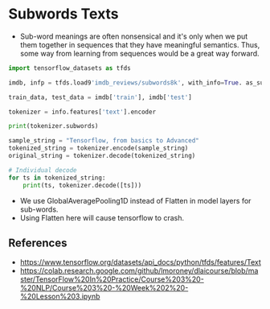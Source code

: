 # Subwords Texts
- Sub-word meanings are often nonsensical and it's only when we put them together in sequences that they have meaningful semantics. Thus, some way from learning from sequences would be a great way forward.


```python
import tensorflow_datasets as tfds

imdb, infp = tfds.load9'imdb_reviews/subwords8k', with_info=True. as_supervised=True)

train_data, test_data = imdb['train'], imdb['test']

tokenizer = info.features['text'].encoder

print(tokenizer.subwords)

sample_string = "Tensorflow, from basics to Advanced"
tokenized_string = tokenizer.encode(sample_string)
original_string = tokenizer.decode(tokenized_string)

# Individual decode
for ts in tokenized_string:
    print(ts, tokenizer.decode([ts]))

```
- We use GlobalAveragePooling1D instead of Flatten in model layers for sub-words.
- Using Flatten here will cause tensorflow to crash.

## References
- https://www.tensorflow.org/datasets/api_docs/python/tfds/features/Text
- https://colab.research.google.com/github/lmoroney/dlaicourse/blob/master/TensorFlow%20In%20Practice/Course%203%20-%20NLP/Course%203%20-%20Week%202%20-%20Lesson%203.ipynb